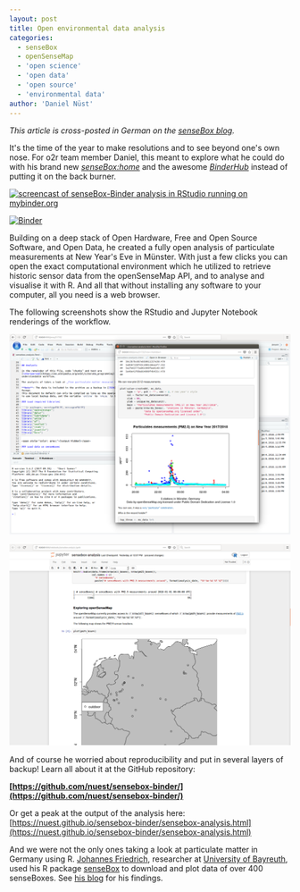 ```yaml
---
layout: post
title: Open environmental data analysis
categories:
  - senseBox
  - openSenseMap
  - 'open science'
  - 'open data'
  - 'open source'
  - 'environmental data'
author: 'Daniel Nüst'
---
```


_This article is cross-posted in German on the [senseBox blog](https://sensebox.de/blog/2018-01-12-Offene-Forschung)._

It's the time of the year to make resolutions and to see beyond one's own nose.
For o2r team member Daniel, this meant to explore what he could do with his brand new _[senseBox:home](https://sensebox.de/de/products)_ and the awesome _[BinderHub](https://binderhub.readthedocs.io)_ instead of putting it on the back burner.

[![screencast of senseBox-Binder analysis in RStudio running on mybinder.org](https://media.giphy.com/media/l49JRjO65S0WQ1Kyk/giphy.gif)](https://media.giphy.com/media/l49JRjO65S0WQ1Kyk/giphy.gif)

[![Binder](http://mybinder.org/badge.svg)](http://mybinder.org/v2/gh/nuest/sensebox-binder/master)

Building on a deep stack of Open Hardware, Free and Open Source Software, and Open Data, he created <!--more-->a fully open analysis of particulate measurements at New Year's Eve in Münster.
With just a few clicks you can open the exact computational environment which he utilized to retrieve historic sensor data from the openSenseMap API, and to analyse and visualise it with R.
And all that without installing any software to your computer, all you need is a web browser.

The following screenshots show the RStudio and Jupyter Notebook renderings of the workflow.

[![screenshot of senseBox-Binder analysis in RStudio](/public/images/2018-01_sensebox-binder-rstudio-screenshot.png)](/public/images/2018-01_sensebox-binder-rstudio-screenshot.png)

[![screenshot of senseBox-Binder analysis in Jupyter Notebook](/public/images/2018-01_sensebox-binder-jupyter-screenshot.png)](/public/images/2018-01_sensebox-binder-jupyter-screenshot.png)

And of course he worried about reproducibility and put in several layers of backup! Learn all about it at the GitHub repository:

**[https://github.com/nuest/sensebox-binder/](https://github.com/nuest/sensebox-binder/)**

Or get a peak at the output of the analysis here: [https://nuest.github.io/sensebox-binder/sensebox-analysis.html](https://nuest.github.io/sensebox-binder/sensebox-analysis.html)

And we were not the only ones taking a look at particulate matter in Germany using R.
[Johannes Friedrich](https://johannesfriedrich.github.io/), researcher at [University of Bayreuth](http://www.lumi.uni-bayreuth.de/), used his R package [senseBox](https://github.com/JohannesFriedrich/senseBox) to download and plot data of over 400 senseBoxes. See [his blog](https://johannesfriedrich.github.io/2018-01-11-particular-matter-new-year/) for his findings.